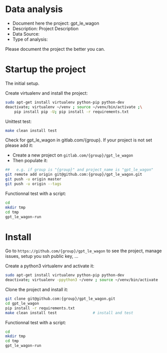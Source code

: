 # Data analysis
- Document here the project: gpt_le_wagon
- Description: Project Description
- Data Source:
- Type of analysis:

Please document the project the better you can.

# Startup the project

The initial setup.

Create virtualenv and install the project:
```bash
sudo apt-get install virtualenv python-pip python-dev
deactivate; virtualenv ~/venv ; source ~/venv/bin/activate ;\
    pip install pip -U; pip install -r requirements.txt
```

Unittest test:
```bash
make clean install test
```

Check for gpt_le_wagon in gitlab.com/{group}.
If your project is not set please add it:

- Create a new project on `gitlab.com/{group}/gpt_le_wagon`
- Then populate it:

```bash
##   e.g. if group is "{group}" and project_name is "gpt_le_wagon"
git remote add origin git@github.com:{group}/gpt_le_wagon.git
git push -u origin master
git push -u origin --tags
```

Functionnal test with a script:

```bash
cd
mkdir tmp
cd tmp
gpt_le_wagon-run
```

# Install

Go to `https://github.com/{group}/gpt_le_wagon` to see the project, manage issues,
setup you ssh public key, ...

Create a python3 virtualenv and activate it:

```bash
sudo apt-get install virtualenv python-pip python-dev
deactivate; virtualenv -ppython3 ~/venv ; source ~/venv/bin/activate
```

Clone the project and install it:

```bash
git clone git@github.com:{group}/gpt_le_wagon.git
cd gpt_le_wagon
pip install -r requirements.txt
make clean install test                # install and test
```
Functionnal test with a script:

```bash
cd
mkdir tmp
cd tmp
gpt_le_wagon-run
```
